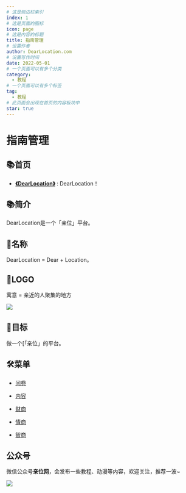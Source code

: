 ```yaml
---
# 这是侧边栏索引
index: 1
# 这是页面的图标
icon: page
# 这是内容的标题
title: 指南管理
# 设置作者
author: DearLocation.com
# 设置写作时间
date: 2022-05-01
# 一个页面可以有多个分类
category:
  - 教程
# 一个页面可以有多个标签
tag:
  - 教程
# 此页面会出现在首页的内容板块中
star: true
---
```

# 指南管理

## 📚首页

- **[《DearLocation》](../README.md)** : DearLocation！

## 📚简介
DearLocation是一个「亲位」平台。

## 🎁名称

DearLocation = Dear + Location。

## 🎁LOGO

寓意 = 亲近的人聚集的地方

![](https://dearlocation.com/dearlocation.jpg)

## 🍺目标

做一个[「亲位」的平台。


## 🛠菜单

- [问卷](/survey/README.md)

- [内容](/posts/README.md)

- [财商](/fq/README.md)

- [情商](/eq/README.md)

- [智商](/iq/README.md)


## 公众号

微信公众号**亲位网**，会发布一些教程、动漫等内容，欢迎关注，推荐一波~

![](https://dearlocation.com/imgs/me/me_000.jpg)

[//]: # ()
[//]: # (## 联系我)

[//]: # ()
[//]: # (交流/加群/互看朋友圈，欢迎添加我的微信（备注“DearLocation”即可）。)

[//]: # ()
[//]: # (![]&#40;https://dearlocation.com/imgs/me/me_0.jpeg&#41;)
